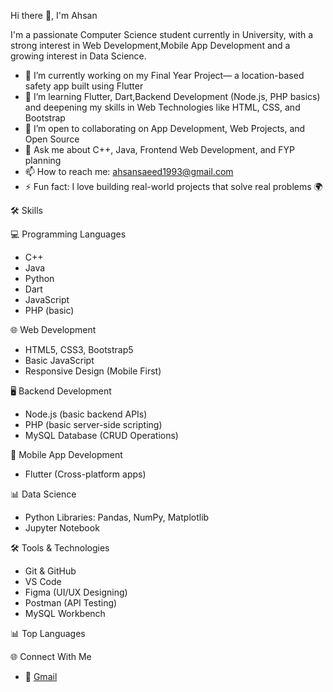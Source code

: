  Hi there 👋, I'm Ahsan


I'm a passionate Computer Science student currently in University, with a strong interest in Web Development,Mobile App Development and a growing interest in Data Science.

- 🔭 I’m currently working on my Final Year Project— a location-based safety app built using Flutter
- 🌱 I’m learning Flutter, Dart,Backend Development (Node.js, PHP basics) and deepening my skills in Web Technologies like HTML, CSS, and Bootstrap
- 👯 I’m open to collaborating on App Development, Web Projects, and Open Source
- 💬 Ask me about C++, Java, Frontend Web Development, and FYP planning
- 📫 How to reach me: ahsansaeed1993@gmail.com
- ⚡ Fun fact: I love building real-world projects that solve real problems 🌍

 🛠️ Skills

 💻 Programming Languages
- C++
- Java
- Python
- Dart
- JavaScript
- PHP (basic)

 🌐 Web Development
- HTML5, CSS3, Bootstrap5
- Basic JavaScript
- Responsive Design (Mobile First)

 🖥️ Backend Development
- Node.js (basic backend APIs)
- PHP (basic server-side scripting)
- MySQL Database (CRUD Operations)

 📱 Mobile App Development
- Flutter (Cross-platform apps)

 📊 Data Science
- Python Libraries: Pandas, NumPy, Matplotlib
- Jupyter Notebook

 🛠️ Tools & Technologies
- Git & GitHub
- VS Code
- Figma (UI/UX Designing)
- Postman (API Testing)
- MySQL Workbench

 📊 Top Languages


 🌐 Connect With Me
- 📧 [Gmail](mailto:ahsansaeed1993@gmail.com)
  
